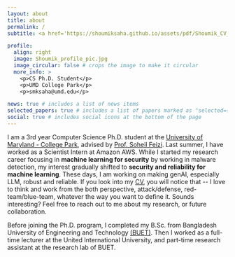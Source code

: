 ```yaml
---
layout: about
title: about
permalink: /
subtitle: <a href='https://shoumiksaha.github.io/assets/pdf/Shoumik_CV_2024_Oct.pdf'>CV</a>. <a href='https://scholar.google.com/citations?user=41YhHwkAAAAJ&hl=en'>Google Scholar</a>. <a href='https://www.linkedin.com/in/shoumik-saha/'>LinkedIn</a>. Live and let live!

profile:
  align: right
  image: Shoumik_profile_pic.jpg
  image_circular: false # crops the image to make it circular
  more_info: >
    <p>CS Ph.D. Student</p>
    <p>UMD College Park</p>
    <p>smksaha@umd.edu</p>

news: true # includes a list of news items
selected_papers: true # includes a list of papers marked as "selected={true}"
social: true # includes social icons at the bottom of the page
---
```


I am a 3rd year Computer Science Ph.D. student at the [University of Maryland - College Park](https://umd.edu/), 
advised by [Prof. Soheil Feizi](https://www.cs.umd.edu/~sfeizi/).
Last summer, I have worked as a Scientist Intern at Amazon AWS.
While I started my research career focusing in **machine learning for security** by working 
in malware detection, my interest gradually shifted to **security and reliability for machine learning**.
These days, I am working on making genAI, especially LLM, robust and reliable.
If you look into my [CV](../assets/pdf/Shoumik_CV_2024_Oct.pdf), you will notice that -- 
I love to think and work from the both perspective, attack/defense, red-team/blue-team,
whatever the way you want to define it. Sounds interesting? 
Feel free to reach out to me about my research, or future collaboration.

Before joining the Ph.D. program, I completed my B.Sc. from Bangladesh University of Engineering and Technology [(BUET)](https://www.buet.ac.bd/web/).
Then I worked as a full-time lecturer at the United International University, and 
part-time research assistant at the research lab of BUET.